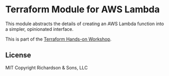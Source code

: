Terraform Module for AWS Lambda
===============================

This module abstracts the details of creating an AWS Lambda function into a simpler, opinionated interface.

This is part of the [Terraform Hands-on Workshop](https://github.com/robrich/terraforrm-hands-on-workshop-aws).

License
-------

MIT Copyright Richardson & Sons, LLC
